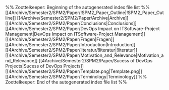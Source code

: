 %% Zoottelkeeper: Beginning of the autogenerated index file list  %%
 [[4Archive/Semester2/SPM2/Paper/!SPM2_Paper_Outline|!SPM2_Paper_Outline]]
 [[4Archive/Semester2/SPM2/Paper/Archive|Archive]]
 [[4Archive/Semester2/SPM2/Paper/Conclusions|Conclusions]]
 [[4Archive/Semester2/SPM2/Paper/DevOps Impact on ITSoftware-Project Management|DevOps Impact on ITSoftware-Project Management]]
 [[4Archive/Semester2/SPM2/Paper/Fragen|Fragen]]
 [[4Archive/Semester2/SPM2/Paper/Introduction|Introduction]]
 [[4Archive/Semester2/SPM2/Paper/literatur/!literatur|!literatur]]
 [[4Archive/Semester2/SPM2/Paper/Motivation_and_Relevance|Motivation_and_Relevance]]
 [[4Archive/Semester2/SPM2/Paper/Sucess of DevOps Projects|Sucess of DevOps Projects]]
 [[4Archive/Semester2/SPM2/Paper/Template.png|Template.png]]
 [[4Archive/Semester2/SPM2/Paper/Terminology|Terminology]]
%% Zoottelkeeper: End of the autogenerated index file list  %%
